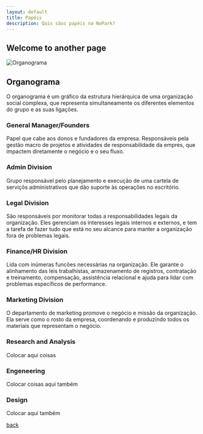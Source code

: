 ```yaml
---
layout: default
title: Papéis
description: Qais sãos papéis na NoPark?
---
```


## Welcome to another page

![Organograma](https://beatrizacbs.github.io/nopark/assets/images/oragnograma.jpg)

## Organograma

O organograma é um gráfico da estrutura hierárquica de uma organização social complexa, que representa simultaneamente os diferentes elementos do grupo e as suas ligações.

### General Manager/Founders

Papel que cabe aos donos e fundadores da empresa. Responsáveis pela gestão macro de projetos e atividades de responsabilidade da empres, que impactem diretamente o negócio e o seu fluxo. 

### Admin Division

Grupo responsável pelo planejamento e execução de uma cartela de serviçõs administrativos que dão suporte às operações no escritório.

### Legal Division

São responsáveis por monitorar todas a responsabilidades legais da organização. Eles gerenciam os interesses legais internos e externos, e tem a tarefa de fazer tudo que está no seu alcance para manter a organização fora de problemas legais.

### Finance/HR Division

Lida com inúmeras funcões necessárias na organização. Ele garante o alinhamento das leis trabalhistas, armazenamento de registros, contratação e treinamento, compensação, assistência relacional e ajuda para lidar com problemas específicos de performance.

### Marketing Division

O departamento de marketing promove o negócio e missão da organização. Ela serve como o rosto da empresa, coordenando e produzindo todos os materiais que representam o negócio.

### Research and Analysis

Colocar aqui coisas

### Engeneering

Colocar coisas aqui também

### Design

Colocar aqui também


[back](./)
